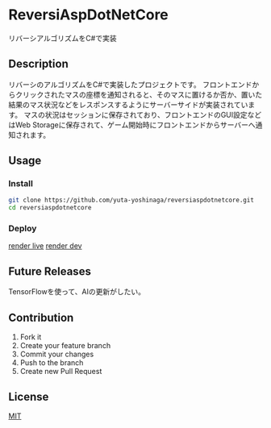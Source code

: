 # ReversiAspDotNetCore
リバーシアルゴリズムをC#で実装

## Description
リバーシのアルゴリズムをC#で実装したプロジェクトです。
フロントエンドからクリックされたマスの座標を通知されると、そのマスに置けるか否か、置いた結果のマス状況などをレスポンスするようにサーバーサイドが実装されています。
マスの状況はセッションに保存されており、フロントエンドのGUI設定などはWeb Storageに保存されて、ゲーム開始時にフロントエンドからサーバーへ通知されます。

## Usage
### Install
```sh
git clone https://github.com/yuta-yoshinaga/reversiaspdotnetcore.git
cd reversiaspdotnetcore
```

### Deploy
[render live](https://reversiaspdotnetcore.onrender.com/)
[render dev](https://reversiaspdotnetcore-dev.onrender.com/)

## Future Releases
TensorFlowを使って、AIの更新がしたい。

## Contribution
1. Fork it
2. Create your feature branch
3. Commit your changes
4. Push to the branch
5. Create new Pull Request

## License
[MIT](LICENSE)